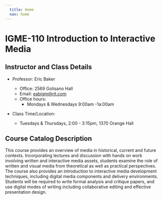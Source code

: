 ```yaml
---
  title: Home
  nav: home
---
```


# IGME-110 Introduction to Interactive Media

## Instructor and Class Details

-   Professor: Eric Baker
    -   Office: 2569 Golisano Hall
    -   Email: eabigm@rit.com
    -   Office hours:
        -   Mondays & Wednesdays 9:00am  -1a:00am

-   Class Time/Location:
    -   Tuesdays & Thursdays, 2:00 - 3:15pm, 1370 Orange Hall

## Course Catalog Description

This course provides an overview of media in historical, current and future contexts. Incorporating lectures and discussion with hands on work involving written and interactive media assets, students examine the role of written and visual media from theoretical as well as practical perspectives. The course also provides an introduction to interactive media development techniques, including digital media components and delivery environments. Students will be required to write formal analysis and critique papers, and use digital modes of writing including collaborative editing and effective presentation design.
